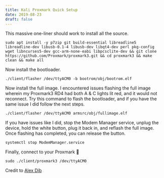```yaml
---
title: Kali Proxmark Quick Setup
date: 2019-08-23
draft: false
---
```

This massive one-liner should work to install all the source.

`sudo apt install -y p7zip git build-essential libreadline5 libreadline-dev libusb-0.1-4 libusb-dev libqt4-dev perl pkg-config wget libncurses5-dev gcc-arm-none-eabi libpcsclite-dev && git clone https://github.com/Proxmark/proxmark3.git && cd proxmark3 && make clean && make all`

Now install the bootloader.

`./client/flasher /dev/ttyACM0 -b bootrom/obj/bootrom.elf`

Now install the full image. I encountered issues flashing the full image wherein my Proxmark3 RD4 had both A & C lights lit red, and it would not reconnect. Try this command to flash the bootloader, and if you have the same issue I did follow the next steps.

`./client/flasher /dev/ttyACM0 armsrc/obj/fullimage.elf`

If you have issues like I did, stop the Modem Manager service, unplug the device, hold the white button, plug it back in, and reflash the full image. Once flashing has completed, you can release the button.

`systemctl stop ModemManager.service`

Finally, connect to your Proxmark 🙂

`sudo ./client/proxmark3 /dev/ttyACM0`

Credit to [Alex Dib](https://web.archive.org/web/20220520135811/https://scund00r.com/all/rfid/2018/06/05/proxmark-cheatsheet.html)
